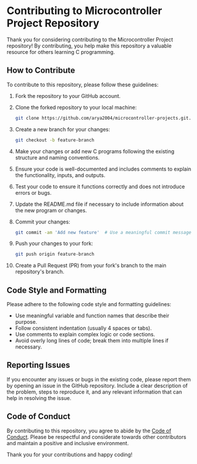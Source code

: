 # Contributing to Microcontroller Project Repository

Thank you for considering contributing to the Microcontroller Project repository! By contributing, you help make this repository a valuable resource for others learning C programming.

## How to Contribute

To contribute to this repository, please follow these guidelines:

1. Fork the repository to your GitHub account.

2. Clone the forked repository to your local machine:
   ```bash
   git clone https://github.com/arya2004/microcontroller-projects.git.git
   ```

3. Create a new branch for your changes:
   ```bash
   git checkout -b feature-branch
   ```

4. Make your changes or add new C programs following the existing structure and naming conventions.

5. Ensure your code is well-documented and includes comments to explain the functionality, inputs, and outputs.

6. Test your code to ensure it functions correctly and does not introduce errors or bugs.

7. Update the README.md file if necessary to include information about the new program or changes.

8. Commit your changes:
   ```bash
   git commit -am 'Add new feature'  # Use a meaningful commit message
   ```

9. Push your changes to your fork:
   ```bash
   git push origin feature-branch
   ```

10. Create a Pull Request (PR) from your fork's branch to the main repository's branch.

## Code Style and Formatting

Please adhere to the following code style and formatting guidelines:

- Use meaningful variable and function names that describe their purpose.
- Follow consistent indentation (usually 4 spaces or tabs).
- Use comments to explain complex logic or code sections.
- Avoid overly long lines of code; break them into multiple lines if necessary.

## Reporting Issues

If you encounter any issues or bugs in the existing code, please report them by opening an issue in the GitHub repository. Include a clear description of the problem, steps to reproduce it, and any relevant information that can help in resolving the issue.

## Code of Conduct

By contributing to this repository, you agree to abide by the [Code of Conduct](CODE_OF_CONDUCT.md). Please be respectful and considerate towards other contributors and maintain a positive and inclusive environment.

Thank you for your contributions and happy coding!